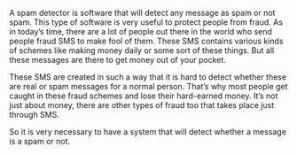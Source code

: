 A spam detector is software that will detect any message as spam or not spam. This type of software is very useful to protect people from fraud. As in today’s time, there are a lot of people out there in the world who send people fraud SMS to make fool of them. These SMS contains various kinds of schemes like making money daily or some sort of these things. But all these messages are there to get money out of your pocket.

These SMS are created in such a way that it is hard to detect whether these are real or spam messages for a normal person. That’s why most people get caught in these fraud schemes and lose their hard-earned money. It’s not just about money, there are other types of fraud too that takes place just through SMS.

So it is very necessary to have a system that will detect whether a message is a spam or not.
